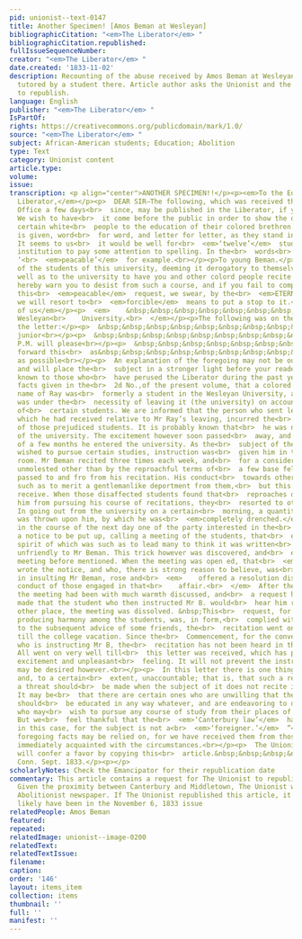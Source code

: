 ```yaml
---
pid: unionist--text-0147
title: Another Specimen! [Amos Beman at Wesleyan]
bibliographicCitation: "<em>The Liberator</em> "
bibliographicCitation.republished: 
fullIssueSequenceNumber: 
creator: "<em>The Liberator</em> "
date.created: '1833-11-02'
description: Recounting of the abuse received by Amos Beman at Wesleyan when he was
  tutored by a student there. Article author asks the Unionist and the Emancipator
  to republish.
language: English
publisher: "<em>The Liberator</em> "
IsPartOf: 
rights: https://creativecommons.org/publicdomain/mark/1.0/
source: "<em>The Liberator</em> "
subject: African-American students; Education; Abolition
type: Text
category: Unionist content
article.type: 
volume: 
issue: 
transcription: <p align="center">ANOTHER SPECIMEN!!</p><p><em>To the Editor of the
  Liberator,</em></p><p>  DEAR SIR—The following, which was received through the Post
  Office a few days<br>  since, may be published in the Liberator, if you think proper.
  We wish to have<br>  it come before the public in order to show the opposition of
  certain white<br>  people to the education of their colored brethren. The letter
  is given, word<br>  for word, and letter for letter, as they stand in the original.
  It seems to us<br>  it would be well for<br>  <em>‘twelve’</em>  students of a literary
  institution to pay some attention to spelling. In the<br>  words<br>  <em>‘colord’</em>  and
  ‘<br>  <em>peacable’</em>  for example.<br></p><p>To young Beman.</p><p>  A no.
  of the students of this university, deeming it derogatory to themselves,<br>  as
  well as to the university to have you and other colord people recite here,<br>  do
  hereby warn you to desist from such a course, and if you fail to comply<br>  with
  this<br>  <em>peacable</em>  request, we swear, by the<br>  <em>ETERNAL GODS!</em>  that
  we will resort to<br>  <em>forcible</em>  means to put a stop to it.<br></p><p>  &nbsp;&nbsp;&nbsp;&nbsp;&nbsp;&nbsp;&nbsp;&nbsp;&nbsp;&nbsp;&nbsp;&nbsp;&nbsp;&nbsp;&nbsp;&nbsp;&nbsp;&nbsp;&nbsp;&nbsp;&nbsp;&nbsp;&nbsp;&nbsp;&nbsp;&nbsp;&nbsp;&nbsp;&nbsp;&nbsp;&nbsp;&nbsp;&nbsp;&nbsp;&nbsp;&nbsp;&nbsp;&nbsp;&nbsp;&nbsp;&nbsp;&nbsp;&nbsp;&nbsp;&nbsp;&nbsp;&nbsp;&nbsp;&nbsp;&nbsp;&nbsp;&nbsp;&nbsp;&nbsp;&nbsp;&nbsp;&nbsp;&nbsp;&nbsp;&nbsp;&nbsp;&nbsp;&nbsp;&nbsp;&nbsp;&nbsp;&nbsp;&nbsp;&nbsp;&nbsp;&nbsp;&nbsp;&nbsp;&nbsp;&nbsp;&nbsp;&nbsp;&nbsp;&nbsp;&nbsp;&nbsp;&nbsp;&nbsp;&nbsp;&nbsp;&nbsp;&nbsp;&nbsp;&nbsp;&nbsp;&nbsp;&nbsp;&nbsp;&nbsp;&nbsp;&nbsp;&nbsp;&nbsp;&nbsp;&nbsp;&nbsp;&nbsp;&nbsp;&nbsp;&nbsp;&nbsp;&nbsp;<br>  <em>Twelve
  of us</em></p><p>  <em>    &nbsp;&nbsp;&nbsp;&nbsp;&nbsp;&nbsp;&nbsp;&nbsp;&nbsp;&nbsp;&nbsp;
  Wesleyan<br>    University.<br>  </em></p><p>The following was on the outside of
  the letter:</p><p>  &nbsp;&nbsp;&nbsp;&nbsp;&nbsp;&nbsp;&nbsp;&nbsp;&nbsp;&nbsp;&nbsp;&nbsp;&nbsp;&nbsp;&nbsp;&nbsp;&nbsp;&nbsp;&nbsp;&nbsp;&nbsp;&nbsp;&nbsp;&nbsp;&nbsp;&nbsp;&nbsp;&nbsp;&nbsp;&nbsp;&nbsp;&nbsp;&nbsp;&nbsp;&nbsp;<br>  To<br></p><p>  &nbsp;&nbsp;&nbsp;&nbsp;&nbsp;&nbsp;&nbsp;&nbsp;&nbsp;&nbsp;&nbsp;&nbsp;&nbsp;&nbsp;&nbsp;&nbsp;&nbsp;&nbsp;&nbsp;&nbsp;&nbsp;&nbsp;&nbsp;&nbsp;&nbsp;&nbsp;&nbsp;&nbsp;&nbsp;&nbsp;&nbsp;&nbsp;&nbsp;&nbsp;&nbsp;&nbsp;&nbsp;&nbsp;&nbsp;&nbsp;&nbsp;&nbsp;&nbsp;&nbsp;&nbsp;&nbsp;&nbsp;&nbsp;&nbsp;&nbsp;&nbsp;&nbsp;&nbsp;&nbsp;&nbsp;&nbsp;&nbsp;&nbsp;&nbsp;<br>  Beman
  junior<br></p><p>  &nbsp;&nbsp;&nbsp;&nbsp;&nbsp;&nbsp;&nbsp;&nbsp;&nbsp;&nbsp;&nbsp;&nbsp;&nbsp;&nbsp;&nbsp;&nbsp;&nbsp;&nbsp;&nbsp;&nbsp;&nbsp;&nbsp;&nbsp;<br>  The
  P.M. will please<br></p><p>  &nbsp;&nbsp;&nbsp;&nbsp;&nbsp;&nbsp;&nbsp;&nbsp;&nbsp;&nbsp;&nbsp;&nbsp;&nbsp;&nbsp;&nbsp;&nbsp;&nbsp;&nbsp;&nbsp;&nbsp;&nbsp;&nbsp;&nbsp;<br>  to
  forward this<br>  as&nbsp;&nbsp;&nbsp;&nbsp;&nbsp;&nbsp;&nbsp;&nbsp;&nbsp;&nbsp;&nbsp;&nbsp;&nbsp;&nbsp;&nbsp;&nbsp;&nbsp;&nbsp;<br>  Middletown<br></p><p>  &nbsp;&nbsp;&nbsp;&nbsp;&nbsp;&nbsp;&nbsp;&nbsp;&nbsp;&nbsp;&nbsp;&nbsp;&nbsp;&nbsp;&nbsp;&nbsp;&nbsp;&nbsp;&nbsp;&nbsp;&nbsp;&nbsp;&nbsp;<br>  soon
  as possible<br></p><p>  An explanation of the foregoing may not be out of place,
  and will place the<br>  subject in a stronger light before your readers. It is well
  known to those who<br>  have perused the Liberator during the past year, from the
  facts given in the<br>  2d No.,of the present volume, that a colored man of the
  name of Ray was<br>  formerly a student in the Wesleyan University, and that he
  was under the<br>  necessity of leaving it (the university) on account of the prejudices
  of<br>  certain students. We are informed that the person who sent letters to the<br>  Liberator,
  which he had received relative to Mr Ray’s leaving, incurred the<br>  severest displeasure
  of those prejudiced students. It is probably known that<br>  he was not then a member
  of the university. The excitement however soon passed<br>  away, and in the course
  of a few months he entered the university. As the<br>  subject of the above letter
  wished to pursue certain studies, instruction was<br>  given him in that student’s
  room. Mr Beman recited three times each week, and<br>  for a considerable time was
  unmolested other than by the reproachful terms of<br>  a few base fellows as he
  passed to and fro from his recitation. His conduct<br>  towards others was ever
  such as to merit a gentlemanlike deportment from them,<br>  but this he did not
  receive. When those disaffected students found that<br>  reproaches did not deter
  him from pursuing his course of recitations, they<br>  resorted to other means.
  In going out from the university on a certain<br>  morning, a quantity of water
  was thrown upon him, by which he was<br>  <em>completely drenched.</em>  Some time
  in the course of the next day one of the party interested in the<br>  affair caused
  a notice to be put up, calling a meeting of the students, that<br>  evening, the
  spirit of which was such as to lead many to think it was written<br>  by one not
  unfriendly to Mr Beman. This trick however was discovered, and<br>  exposed at the
  meeting before mentioned. When the meeting was open ed, that<br>  <em>very person</em>  who
  wrote the notice, and who, there is strong reason to believe, was<br>  concerned
  in insulting Mr Beman, rose and<br>  <em>    offered a resolution disapproving the
  conduct of those engaged in that<br>    affair.<br>  </em>  After the subject before
  the meeting had been with much warmth discussed, and<br>  a request having been
  made that the student who then instructed Mr B. would<br>  hear him recite at some
  other place, the meeting was dissolved. &nbsp;This<br>  request, for the sake of
  producing harmony among the students, was, in form,<br>  complied with, but owing
  to the subsequent advice of some friends, the<br>  recitation went on as before,
  till the college vacation. Since the<br>  Commencement, for the convenience of him
  who is instructing Mr B, the<br>  recitation has not been heard in the university.
  All went on very well till<br>  this letter was received, which has produced much
  excitement and unpleasant<br>  feeling. It will not prevent the instruction that
  may be desired however.<br></p><p>  In this letter there is one thing not very consistent,
  and, to a certain<br>  extent, unaccountable; that is, that such a request and such
  a threat should<br>  be made when the subject of it does not recite in the university.
  It may be<br>  that there are certain ones who are unwilling that the colored people
  should<br>  be educated in any way whatever, and are endeavoring to drive those
  who may<br>  wish to pursue any course of study from their places of instruction.
  But we<br>  feel thankful that the<br>  <em>‘Canterbury law’</em>  has no effect
  in this case, for the subject is not a<br>  <em>‘foreigner.’</em>  ”<br></p><p>  The
  foregoing facts may be relied on, for we have received them from those who<br>  are
  immediately acquainted with the circumstances.<br></p><p>  The Unionist and Emancipator
  will confer a favor by copying this<br>  article.&nbsp;&nbsp;&nbsp;&nbsp;&nbsp;&nbsp;&nbsp;&nbsp;&nbsp;&nbsp;&nbsp;&nbsp;&nbsp;&nbsp;&nbsp;&nbsp;&nbsp;&nbsp;&nbsp;&nbsp;&nbsp;&nbsp;&nbsp;&nbsp;&nbsp;&nbsp;&nbsp;<br>  TRUTH<br></p><p>MIDDLETOWN,
  Conn. Sept. 1833.</p><p></p>
scholarlyNotes: Check the Emancipator for their republication date
commentary: This article contains a request for The Unionist to republish this article.
  Given the proximity between Canterbury and Middletown, The Unionist was the closest
  Abolitionist newspaper. If The Unionist republished this article, it would most
  likely have been in the November 6, 1833 issue
relatedPeople: Amos Beman
featured: 
repeated: 
relatedImage: unionist--image-0200
relatedText: 
relatedTextIssue: 
filename: 
caption: 
order: '146'
layout: items_item
collection: items
thumbnail: ''
full: ''
manifest: ''
---
```


